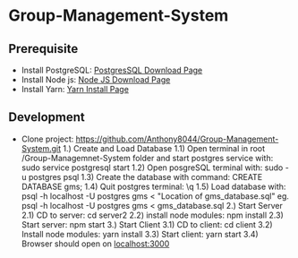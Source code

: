 # Group-Management-System

## Prerequisite 
- Install PostgreSQL: [PostgresSQL Download Page][4]
- Install Node js: [Node JS Download Page][1] 
- Install Yarn: [Yarn Install Page][2]

## Development
- Clone project: https://github.com/Anthony8044/Group-Management-System.git
1.) Create and Load Database
  1.1) Open terminal in root /Group-Managemnet-System folder and start postgres service with: sudo service postgresql start
  1.2) Open posgreSQL terminal with: sudo -u postgres psql
  1.3) Create the database with command: CREATE DATABASE gms;
  1.4) Quit postgres terminal: \q
  1.5) Load database with: psql -h localhost -U postgres gms < "Location of gms_database.sql" eg. psql -h localhost -U postgres gms < gms_database.sql
2.) Start Server
  2.1) CD to server: cd server2
  2.2) install node modules: npm install
  2.3) Start server: npm start
3.) Start Client
  3.1) CD to client: cd client
  3.2) Install node modules: yarn install
  3.3) Start client: yarn start
  3.4) Browser should open on [localhost:3000][3]





[1]: https://nodejs.org/en/download/
[2]: https://classic.yarnpkg.com/lang/en/docs/install/
[3]: http://localhost:3000/
[4]: https://www.postgresql.org/download/
